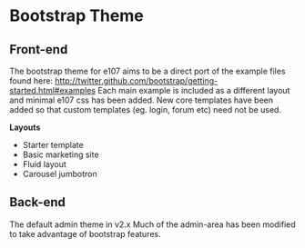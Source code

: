# Bootstrap Theme

## Front-end

The bootstrap theme for e107 aims to be a direct port of the example files found here: http://twitter.github.com/bootstrap/getting-started.html#examples
Each main example is included as a different layout and minimal e107 css has been added.
New core templates have been added so that custom templates (eg. login, forum etc) need not be used.  

**Layouts**

* Starter template
* Basic marketing site
* Fluid layout
* Carousel jumbotron

## Back-end

The default admin theme in v2.x 
Much of the admin-area has been modified to take advantage of bootstrap features.  
